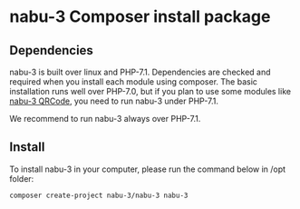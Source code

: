 # nabu-3 Composer install package
## Dependencies
nabu-3 is built over linux and PHP-7.1. Dependencies are checked and required when you install each module using composer. The basic installation runs well over PHP-7.0, but if you plan to use some modules like [nabu-3 QRCode](https://github.com/nabu-3/provider-nabu-qrcode), you need to run nabu-3 under PHP-7.1.

We recommend to run nabu-3 always over PHP-7.1.

## Install
To install nabu-3 in your computer, please run the command below in /opt folder:
```sh
composer create-project nabu-3/nabu-3 nabu-3
```
